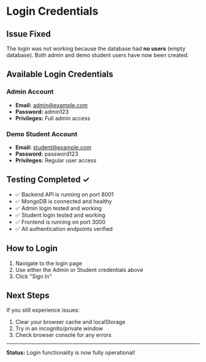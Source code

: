 # Login Credentials

## Issue Fixed
The login was not working because the database had **no users** (empty database). Both admin and demo student users have now been created.

## Available Login Credentials

### Admin Account
- **Email:** admin@example.com
- **Password:** admin123
- **Privileges:** Full admin access

### Demo Student Account
- **Email:** student@example.com
- **Password:** password123
- **Privileges:** Regular user access

## Testing Completed ✓
- ✅ Backend API is running on port 8001
- ✅ MongoDB is connected and healthy
- ✅ Admin login tested and working
- ✅ Student login tested and working
- ✅ Frontend is running on port 3000
- ✅ All authentication endpoints verified

## How to Login
1. Navigate to the login page
2. Use either the Admin or Student credentials above
3. Click "Sign In"

## Next Steps
If you still experience issues:
1. Clear your browser cache and localStorage
2. Try in an incognito/private window
3. Check browser console for any errors

---
**Status:** Login functionality is now fully operational!
